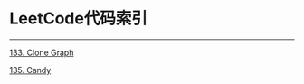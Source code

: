 # LeetCode代码索引

------
[133. Clone Graph](https://github.com/xghc1991/Algorithm/blob/master/leetcode/cloneGraph.cpp)

[135. Candy](https://github.com/xghc1991/Algorithm/blob/master/leetcode/candy.cpp)